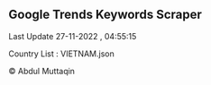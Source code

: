 

## Google Trends Keywords Scraper 
 
Last Update 27-11-2022 , 04:55:15

Country List :
VIETNAM.json



© Abdul Muttaqin 
